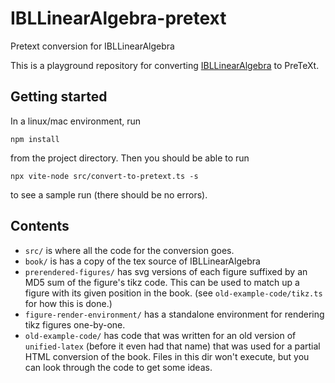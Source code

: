 # IBLLinearAlgebra-pretext

Pretext conversion for IBLLinearAlgebra

This is a playground repository for converting [IBLLinearAlgebra](https://github.com/siefkenj/IBLLinearAlgebra/) to PreTeXt.

## Getting started

In a linux/mac environment, run

```
npm install
```

from the project directory. Then you should be able to run

```
npx vite-node src/convert-to-pretext.ts -s
```

to see a sample run (there should be no errors).

## Contents

-   `src/` is where all the code for the conversion goes.
-   `book/` is has a copy of the tex source of IBLLinearAlgebra
-   `prerendered-figures/` has svg versions of each figure suffixed by an MD5 sum of the figure's tikz code. This can be used to match up a figure with its given position in the book. (see `old-example-code/tikz.ts` for how this is done.)
-   `figure-render-environment/` has a standalone environment for rendering tikz figures one-by-one.
-   `old-example-code/` has code that was written for an old version of `unified-latex` (before it even had that name) that was used for a partial HTML conversion of the book. Files in this dir won't execute, but you can look through the code to get some ideas.
